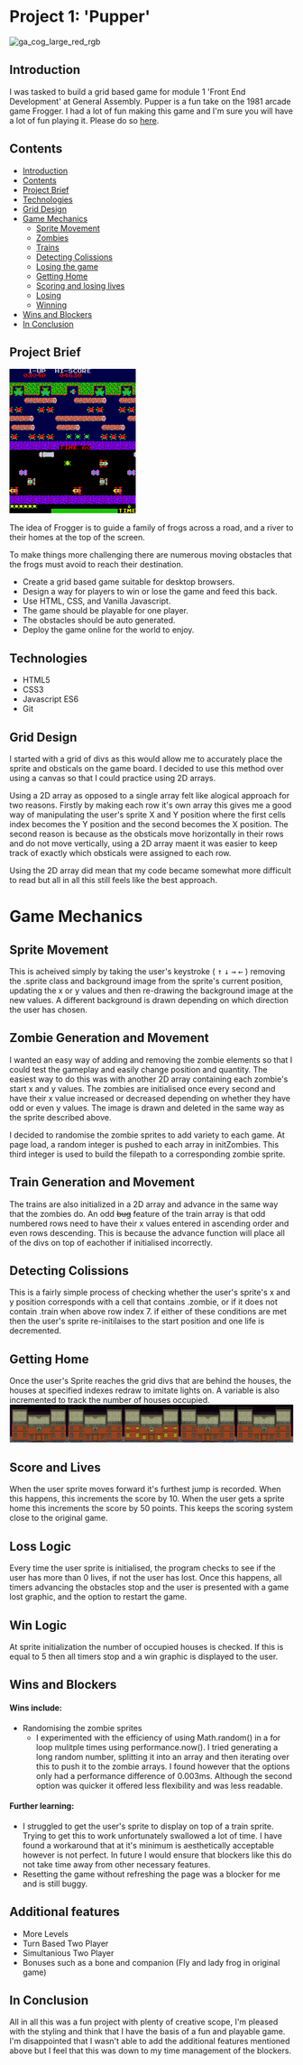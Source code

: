 
# Project 1: 'Pupper'
![ga_cog_large_red_rgb](https://cloud.githubusercontent.com/assets/40461/8183776/469f976e-1432-11e5-8199-6ac91363302b.png)

## Introduction

I was tasked to build a grid based game for module 1 'Front End Development' at General Assembly. Pupper is a fun take on the 1981 arcade game Frogger. I had a lot of fun making this game and I'm sure you will have a lot of fun playing it. Please do so [here](https://jompra.github.io/sei-project-one/).

## Contents
* [Introduction](#Introduction)
* [Contents](#Contents)
* [Project Brief](#Project-Brief)
* [Technologies](#Technologies)
* [Grid Design](#Initial-design-and-Wireframes)
* [Game Mechanics](#Game-Mechanics)
  * [Sprite Movement](#Sprite-Movement)
  * [Zombies](#Zombie-Generation-and-Movement)
  * [Trains](#Train-Generation-and-Movement)
  * [Detecting Colissions](#Detecting-Colissions)
  * [Losing the game](#Loss-Logic)
  * [Getting Home](#Getting-Home)
  * [Scoring and losing lives](#Score-and-lives)
  * [Losing](#Loss-Logic)
  * [Winning](#Win-Logic)
* [Wins and Blockers](#Wins-and-Blockers)
* [In Conclusion](#in-conclusion)



## Project Brief
![frogger game](./assets/readme-images/Frogger_game_arcade.png)

The idea of Frogger is to guide a family of frogs across a road, and a river to their homes at the top of the screen.

To make things more challenging there are numerous moving obstacles that the frogs must avoid to reach their destination.

* Create a grid based game suitable for desktop browsers.
* Design a way for players to win or lose the game and feed this back.
* Use HTML, CSS, and Vanilla Javascript.
* The game should be playable for one player.
* The obstacles should be auto generated.
* Deploy the game online for the world to enjoy.

## Technologies
* HTML5
* CSS3
* Javascript ES6
* Git

## Grid Design

I started with a grid of divs as this would allow me to accurately place the sprite and obsticals on the game board. I decided to use this method over using a canvas so that I could practice using 2D arrays.

Using a 2D array as opposed to a single array felt like alogical approach for two reasons. Firstly by making each row it's own array this gives me a good way of manipulating the user's sprite X and Y position where the first cells index becomes the Y position and the second becomes the X position. The second reason is because as the obsticals move horizontally in their rows and do not move vertically, using a 2D array maent it was easier to keep track of exactly which obsticals were assigned to each row.

Using the 2D array did mean that my code became somewhat more difficult to read but all in all this still feels like the best approach.

# Game Mechanics

## Sprite Movement

This is acheived simply by taking the user's keystroke ( <kbd>↑</kbd> <kbd>↓</kbd> <kbd>→</kbd> <kbd>←</kbd> ) removing the .sprite class and background image from the sprite's current position, updating the x or y values and then re-drawing the background image at the new values. A different background is drawn depending on which direction the user has chosen.

## Zombie Generation and Movement
I wanted an easy way of adding and removing the zombie elements so that I could test the gameplay and easily change position and quantity. The easiest way to do this was with another 2D array containing each zombie's start x and y values. The zombies are initialised once every second and have their x value increased or decreased depending on whether they have odd or even y values. The image is drawn and deleted in the same way as the sprite described above.

I decided to randomise the zombie sprites to add variety to each game. At page load, a random integer is pushed to each array in initZombies. This third integer is used to build the filepath to a corresponding zombie sprite.

## Train Generation and Movement
The trains are also initialized in a 2D array and advance in the same way that the zombies do. An odd ~~bug~~ feature of the train array is that odd numbered rows need to have their x values entered in ascending order and even rows descending. This is because the advance function will place all of the divs on top of eachother if initialised incorrectly.

## Detecting Colissions
This is a fairly simple process of checking whether the user's sprite's x and y position corresponds with a cell that contains .zombie, or if it does not contain .train when above row index 7. if either of these conditions are met then the user's sprite re-initilaises to the start position and one life is decremented.

## Getting Home
Once the user's Sprite reaches the grid divs that are behind the houses, the houses at specified indexes redraw to imitate lights on. A variable is also incremented to track the number of houses occupied.
![homes](./assets/readme-images/Homes.png)

## Score and Lives
When the user sprite moves forward it's furthest jump is recorded. When this happens, this increments the score by 10. When the user gets a sprite home this increments the score by 50 points. This keeps the scoring system close to the original game.

## Loss Logic
Every time the user sprite is initialised, the program checks to see if the user has more than 0 lives, if not the user has lost. Once this happens, all timers advancing the obstacles stop and the user is presented with a game lost graphic, and the option to restart the game.

## Win Logic
At sprite initialization the number of occupied houses is checked. If this is equal to 5 then all timers stop and a win graphic is displayed to the user.

## Wins and Blockers
#### Wins include:
* Randomising the zombie sprites
  * I experimented with the efficiency of using Math.random() in a for loop mulitple times using performance.now(). I tried generating a long random number, splitting it into an array and then iterating over this to push it to the zombie arrays. I found however that the options only had a performance difference of 0.003ms. Although the second option was quicker it offered less flexibility and was less readable.

#### Further learning:
* I struggled to get the user's sprite to display on top of a train sprite. Trying to get this to work unfortunately swallowed a lot of time. I have found a workaround that at it's minimum is aesthetically acceptable however is not perfect. In future I would ensure that blockers like this do not take time away from other necessary features.
* Resetting the game without refreshing the page was a blocker for me and is still buggy.

## Additional features
* More Levels
* Turn Based Two Player
* Simultanious Two Player
* Bonuses such as a bone and companion (Fly and lady frog in original game)

## In Conclusion
All in all this was a fun project with plenty of creative scope, I'm pleased with the styling and think that I have the basis of a fun and playable game. I'm disappointed that I wasn't able to add the additional features mentioned above but I feel that this was down to my time management of the blockers.